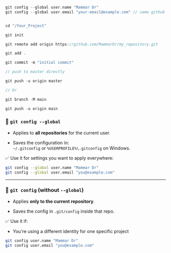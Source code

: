 
```c
git config --global user.name "Mammar Dr"
git config --global user.email "your-email@example.com" // same github
```


```c

cd "/Your_Project"

git init

git remote add origin https://github.com/MammarDr/my_repository.git

git add .

git commit -m "initial commit"

// push to master directly

git push -u origin master

// Or

git branch -M main

git push -u origin main

```

### 🔹 `git config --global`

- Applies to **all repositories** for the current user.
    
- Saves the configuration in:  
    `~/.gitconfig` or `%USERPROFILE%\.gitconfig` on Windows.
    

✅ Use it for settings you want to apply everywhere:

```bash
git config --global user.name "Mammar Dr"
git config --global user.email "you@example.com"
```


---

### 🔸 `git config` (without `--global`)

- Applies **only to the current repository**.
    
- Saves the config in `.git/config` inside that repo.
    

✅ Use it if:

- You're using a different identity for one specific project

```bash
git config user.name "Mammar Dr"
git config user.email "you@example.com"
```
